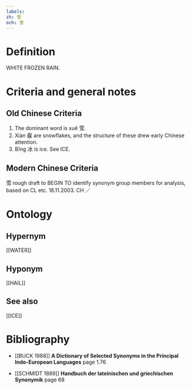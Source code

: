 ```yaml
---
labels: 
zh: 雪
och: 雪
---
```


# Definition
WHITE FROZEN RAIN.
# Criteria and general notes
## Old Chinese Criteria
1. The dominant word is xuě 雪.
2. Xiàn 霰 are snowflakes, and the structure of these drew early Chinese attention.
3. Bīng 冰 is ice. See ICE.
## Modern Chinese Criteria
雪
rough draft to BEGIN TO identify synonym group members for analysis, based on CL etc. 18.11.2003. CH ／
# Ontology

## Hypernym
[[WATER]]
## Hyponym
[[HAIL]]
## See also
[[ICE]]
# Bibliography
- [[BUCK 1988]]
**A Dictionary of Selected Synonyms in the Principal Indo-European Languages** page 1.76

- [[SCHMIDT 1889]]
**Handbuch der lateinischen und griechischen Synonymik** page 68
